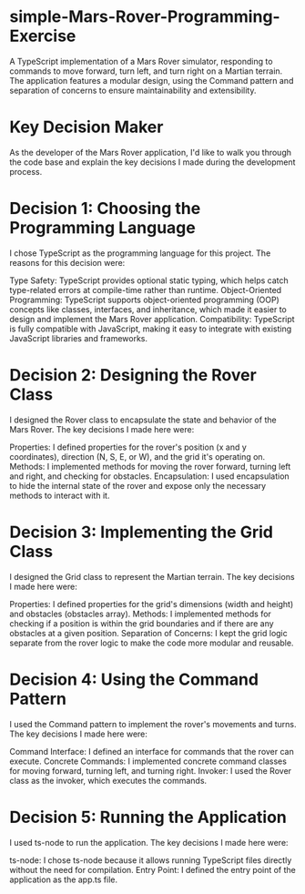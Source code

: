 # simple-Mars-Rover-Programming-Exercise
A TypeScript implementation of a Mars Rover simulator, responding to commands to move forward, turn left, and turn right on a Martian terrain. The application features a modular design, using the Command pattern and separation of concerns to ensure maintainability and extensibility.

# Key Decision Maker
As the developer of the Mars Rover application, I'd like to walk you through the code base and explain the key decisions I made during the development process.

# Decision 1: Choosing the Programming Language
I chose TypeScript as the programming language for this project. The reasons for this decision were:

Type Safety: TypeScript provides optional static typing, which helps catch type-related errors at compile-time rather than runtime.
Object-Oriented Programming: TypeScript supports object-oriented programming (OOP) concepts like classes, interfaces, and inheritance, which made it easier to design and implement the Mars Rover application.
Compatibility: TypeScript is fully compatible with JavaScript, making it easy to integrate with existing JavaScript libraries and frameworks.

# Decision 2: Designing the Rover Class
I designed the Rover class to encapsulate the state and behavior of the Mars Rover. The key decisions I made here were:

Properties: I defined properties for the rover's position (x and y coordinates), direction (N, S, E, or W), and the grid it's operating on.
Methods: I implemented methods for moving the rover forward, turning left and right, and checking for obstacles.
Encapsulation: I used encapsulation to hide the internal state of the rover and expose only the necessary methods to interact with it.

# Decision 3: Implementing the Grid Class
I designed the Grid class to represent the Martian terrain. The key decisions I made here were:

Properties: I defined properties for the grid's dimensions (width and height) and obstacles (obstacles array).
Methods: I implemented methods for checking if a position is within the grid boundaries and if there are any obstacles at a given position.
Separation of Concerns: I kept the grid logic separate from the rover logic to make the code more modular and reusable.

# Decision 4: Using the Command Pattern
I used the Command pattern to implement the rover's movements and turns. The key decisions I made here were:

Command Interface: I defined an interface for commands that the rover can execute.
Concrete Commands: I implemented concrete command classes for moving forward, turning left, and turning right.
Invoker: I used the Rover class as the invoker, which executes the commands.

# Decision 5: Running the Application
I used ts-node to run the application. The key decisions I made here were:

ts-node: I chose ts-node because it allows running TypeScript files directly without the need for compilation.
Entry Point: I defined the entry point of the application as the app.ts file.
